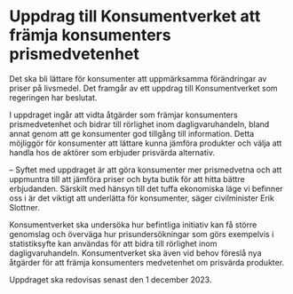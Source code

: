 # Uppdrag till Konsumentverket att främja konsumenters prismedvetenhet

Det ska bli lättare för konsumenter att uppmärksamma förändringar av priser på livsmedel. Det framgår av ett uppdrag till Konsumentverket som regeringen har beslutat.

I uppdraget ingår att vidta åtgärder som främjar konsumenters prismedvetenhet och bidrar till rörlighet inom dagligvaruhandeln, bland annat genom att ge konsumenter god tillgång till information. Detta möjliggör för konsumenter att lättare kunna jämföra produkter och välja att handla hos de aktörer som erbjuder prisvärda alternativ.

– Syftet med uppdraget är att göra konsumenter mer prismedvetna och att uppmuntra till att jämföra priser och byta butik för att hitta bättre erbjudanden. Särskilt med hänsyn till det tuffa ekonomiska läge vi befinner oss i är det viktigt att underlätta för konsumenter, säger civilminister Erik Slottner.

Konsumentverket ska undersöka hur befintliga initiativ kan få större genomslag och överväga hur prisundersökningar som görs exempelvis i statistiksyfte kan användas för att bidra till rörlighet inom dagligvaruhandeln. Konsumentverket ska även vid behov föreslå nya åtgärder för att främja konsumenters medvetenhet om prisvärda produkter.

Uppdraget ska redovisas senast den 1 december 2023.
